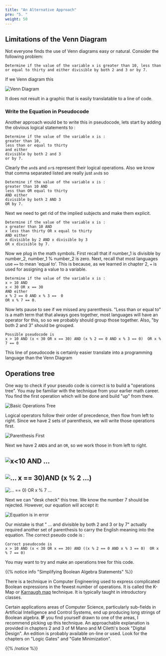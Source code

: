 ```yaml
---
title: "An Alternative Approach"
pre: "5. "
weight: 50
---
```


## Limitations of the Venn Diagram

Not everyone finds the use of Venn diagrams easy or natural. Consider the following problem:

```
Determine if the value of the variable x is greater than 10, less than or equal to thirty and either divisible by both 2 and 3 or by 7.
```

If we Venn diagram this 

![Venn Diagram](/images/03-bool/3.4.1complicated_Venn.png)

It does not result in a graphic that is easily translatable to a line of code.

### Write the Equation in Pseudocode

Another approach would be to write this in pseudocode, lets start by adding the obvious logical statements to :

```
Determine if the value of the variable x is :  
greater than 10,  
less than or equal to thirty  
and either  
divisible by both 2 and 3  
or by 7.
```

Clearly the `and`s and `or`s represent their logical operations.  Also we know that comma separated listed are really just `and`s so 

```
Determine if the value of the variable x is :
greater than 10 AND 
less than OR equal to thirty 
AND either 
divisible by both 2 AND 3 
OR by 7.
```
Next we need to get rid of the implied subjects and make them explicit.  

```
Determine if the value of the variable x is :
x greater than 10 AND 
x less than thirty OR x equal to thirty 
AND either 
x divisible by 2 AND x divisible by 3 
OR x divisible by 7.
```

Now we plug in the math symbols.  First recall that if number_1 is divisible by number_2, number_1 % number_2 is zero.  Next, recall that most languages use `==` to mean 'equal to'.  This is because, as we learned in chapter 2, `=` is used for assigning a value to a variable.

```
Determine if the value of the variable x is :
x > 10 AND 
x < 30 OR x == 30 
AND either 
x % 2 == 0 AND x % 3 ==  0 
OR x % 7 == 0.
```
Now lets pause to see if we missed any parenthesis.  "Less than or equal to" is a math term that that always goes together,  most languages will have an operator for this, so so we probably should group those together.  Also, "by both 2 and 3" should be grouped.


```
Possible pseudocode is 
x > 10 AND (x < 30 OR x == 30) AND (x % 2 == 0 AND x % 3 == 0)  OR x % 7 == 0
```

This line of pseudocode is certainly easier translate into a programming language than the Venn Diagram

## Operations tree

One way to check if your pseudo code is correct is to build a "operations tree".  You may be familiar with the technique from your earlier math career. You find the first operation which will be done and build "up" from there.

![Basic Operations Tree](/images/03-bool/3.4.1ot1_7.png)

Logical operators follow their order of precedence, then flow from left to right.  Since we have 2 sets of parenthesis, we will write those operations first.

![Parenthesis First](/images/03-bool/3.4.1ot1_2.png)

Next we have 2 `AND`s and an `OR`, so we work those in from left to right.

![x<10 AND ...](/images/03-bool/3.4.1ot1_3.png)
---

![... x == 30)AND (x % 2 ...)](/images/03-bool/3.4.1ot1_4.png)
---

![ ... == 0) OR x % 7 ...](/images/03-bool/3.4.1ot1_5.png)

Next we can "desk check" this tree.  We know the number 7 should be rejected.  However, our equation will accept it:

![Equation is in error](/images/03-bool/3.4.1ot1_8.png)

Our mistake is that " ... and divisible by both 2 and 3 or by 7" actually required another set of parenthesis to carry the English meaning into the equation.  The correct pseudo code is :

```
Correct pseudocode is 
x > 10 AND (x < 30 OR x == 30) AND ((x % 2 == 0 AND x % 3 == 0)  OR x % 7 == 0)
```

You may want to try and make an operations tree for this code.

{{% notice info "Simplifying Boolean Algebra Statements" %}}

There is a technique in Computer Engineering used to express complicated Boolean expressions in the fewest number of operations.  It is called the K-Map or <a href ="https://en.wikipedia.org/wiki/Karnaugh_map">Karnaugh map</a> technique.  It is typically taught in introductory classes. 

Certain applications areas of Computer Science, particularly sub-fields in Artificial Intelligence and Control Systems, end up producing long strings of Boolean algebra.  <b>IF</b> you find yourself drawn to one of the areas, I recommend picking up this technique.  An approachable explanation is provided in chapters 2 and 3 of M Mano and M Ciletti's book "Digital Design". An edition is probably available on-line or used.  Look for the chapters on "Logic Gates" and "Gate Minimization".

{{% /notice %}}

